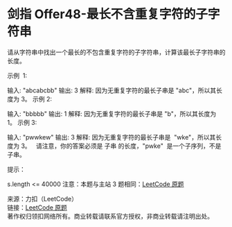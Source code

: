 # 剑指 Offer48-最长不含重复字符的子字符串

请从字符串中找出一个最长的不包含重复字符的子字符串，计算该最长子字符串的长度。

示例  1:

输入: "abcabcbb"
输出: 3
解释: 因为无重复字符的最长子串是 "abc"，所以其长度为 3。
示例 2:

输入: "bbbbb"
输出: 1
解释: 因为无重复字符的最长子串是 "b"，所以其长度为 1。
示例 3:

输入: "pwwkew"
输出: 3
解释: 因为无重复字符的最长子串是  "wke"，所以其长度为 3。
  请注意，你的答案必须是 子串 的长度，"pwke"  是一个子序列，不是子串。

提示：

s.length <= 40000
注意：本题与主站 3 题相同：[LeetCode 原题](https://leetcode-cn.com/problems/longest-substring-without-repeating-characters/)

来源：力扣（LeetCode）  
链接：[LeetCode 原题](https://leetcode-cn.com/problems/zui-chang-bu-han-zhong-fu-zi-fu-de-zi-zi-fu-chuan-lcof)  
著作权归领扣网络所有。商业转载请联系官方授权，非商业转载请注明出处。
